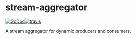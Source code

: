 # stream-aggregator
[![GoDoc][go-doc-badge]][go-doc][![travis][travis-badge]][travis]

A stream aggregator for dynamic producers and consumers.

[go-doc-badge]:             https://godoc.org/github.com/apoydence/stream-aggregator?status.svg
[go-doc]:                   https://godoc.org/github.com/apoydence/stream-aggregator
[travis-badge]:             https://travis-ci.org/apoydence/stream-aggregator.svg?branch=master
[travis]:                   https://travis-ci.org/apoydence/stream-aggregator?branch=master
